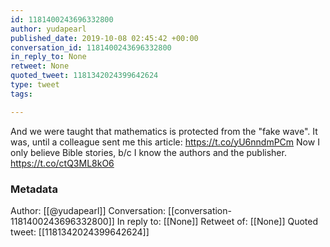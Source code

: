 ```yaml
---
id: 1181400243696332800
author: yudapearl
published_date: 2019-10-08 02:45:42 +00:00
conversation_id: 1181400243696332800
in_reply_to: None
retweet: None
quoted_tweet: 1181342024399642624
type: tweet
tags:

---
```


And we were taught that mathematics is protected from the "fake wave". It was, until a colleague sent me this article: 
https://t.co/yU6nndmPCm
Now I only believe Bible stories, b/c I know the authors and the publisher. https://t.co/ctQ3ML8kO6

### Metadata

Author: [[@yudapearl]]
Conversation: [[conversation-1181400243696332800]]
In reply to: [[None]]
Retweet of: [[None]]
Quoted tweet: [[1181342024399642624]]
